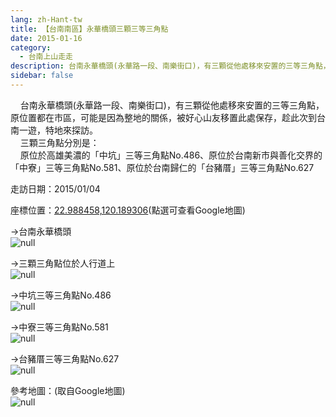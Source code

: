 ```yaml
---
lang: zh-Hant-tw
title: 【台南南區】永華橋頭三顆三等三角點
date: 2015-01-16
category: 
  - 台南上山走走
description: 台南永華橋頭(永華路一段、南樂街口)，有三顆從他處移來安置的三等三角點，原位置都在市區，可能是因為整地的關係，被好心山友移置此處保存，趁此次到台南一遊，特地來探訪。 三顆三角點分別是： 原位於高雄美濃的「中坑」三等三角點No.486、原位於台南新市與善化交界的「中寮」三等三角點No.581、原位於台南歸仁的「台豬厝」三等三角點No.627
sidebar: false
---
```


    台南永華橋頭(永華路一段、南樂街口)，有三顆從他處移來安置的三等三角點，原位置都在市區，可能是因為整地的關係，被好心山友移置此處保存，趁此次到台南一遊，特地來探訪。  
    三顆三角點分別是：  
    原位於高雄美濃的「中坑」三等三角點No.486、原位於台南新市與善化交界的「中寮」三等三角點No.581、原位於台南歸仁的「台豬厝」三等三角點No.627

走訪日期：2015/01/04

座標位置：[22.988458,120.189306](https://maps.google.com.tw/maps?q=22.988458,120.189306)(點選可查看Google地圖)

→台南永華橋頭  
![null](image/1065816516_l.jpg)

→三顆三角點位於人行道上  
![null](image/1065815848_l.jpg)

→中坑三等三角點No.486  
![null](image/1065815658_l.jpg)

→中寮三等三角點No.581  
![null](image/1065811691_l.jpg)

→台豬厝三等三角點No.627  
![null](image/1065813377_l.jpg)

參考地圖：(取自Google地圖)  
![null](image/1065814078_l.jpg)